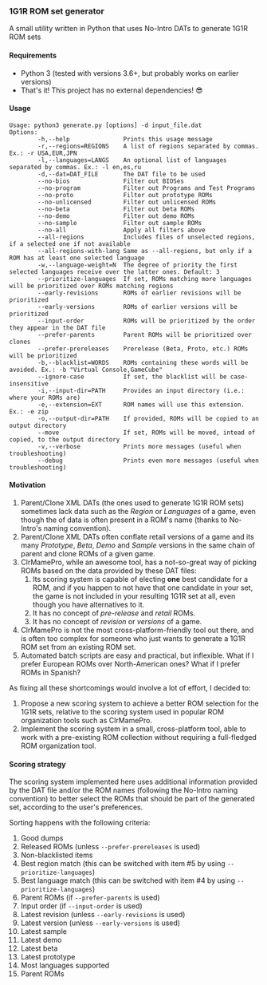 ### 1G1R ROM set generator

A small utility written in Python that uses No-Intro DATs to generate 1G1R ROM sets

#### Requirements

* Python 3 (tested with versions 3.6+, but probably works on earlier versions)
* That's it! This project has no external dependencies! :sunglasses:

#### Usage

```
Usage: python3 generate.py [options] -d input_file.dat
Options:
        -h,--help               Prints this usage message
        -r,--regions=REGIONS    A list of regions separated by commas. Ex.: -r USA,EUR,JPN
        -l,--languages=LANGS    An optional list of languages separated by commas. Ex.: -l en,es,ru
        -d,--dat=DAT_FILE       The DAT file to be used
        --no-bios               Filter out BIOSes
        --no-program            Filter out Programs and Test Programs
        --no-proto              Filter out prototype ROMs
        --no-unlicensed         Filter out unlicensed ROMs
        --no-beta               Filter out beta ROMs
        --no-demo               Filter out demo ROMs
        --no-sample             Filter out sample ROMs
        --no-all                Apply all filters above
        --all-regions           Includes files of unselected regions, if a selected one if not available
        --all-regions-with-lang Same as --all-regions, but only if a ROM has at least one selected language
        -w,--language-weight=N  The degree of priority the first selected languages receive over the latter ones. Default: 3
        --prioritize-languages  If set, ROMs matching more languages will be prioritized over ROMs matching regions
        --early-revisions       ROMs of earlier revisions will be prioritized
        --early-versions        ROMs of earlier versions will be prioritized
        --input-order           ROMs will be prioritized by the order they appear in the DAT file
        --prefer-parents        Parent ROMs will be prioritized over clones
        --prefer-prereleases    Prerelease (Beta, Proto, etc.) ROMs will be prioritized
        -b,--blacklist=WORDS    ROMs containing these words will be avoided. Ex.: -b "Virtual Console,GameCube"
        --ignore-case           If set, the blacklist will be case-insensitive 
        -i,--input-dir=PATH     Provides an input directory (i.e.: where your ROMs are)
        -e,--extension=EXT      ROM names will use this extension. Ex.: -e zip
        -o,--output-dir=PATH    If provided, ROMs will be copied to an output directory
        --move                  If set, ROMs will be moved, intead of copied, to the output directory
        -v,--verbose            Prints more messages (useful when troubleshooting)
        --debug                 Prints even more messages (useful when troubleshooting)
```

#### Motivation

1. Parent/Clone XML DATs (the ones used to generate 1G1R ROM sets) sometimes lack data such as the *Region* or *Languages* of a game, even though the of data is often present in a ROM's name (thanks to No-Intro's naming convention).
2. Parent/Clone XML DATs often conflate retail versions of a game and its many _Prototype_, _Beta_, _Demo_ and _Sample_ versions in the same chain of parent and clone ROMs of a given game.
3. ClrMamePro, while an awesome tool, has a not-so-great way of picking ROMs based on the data provided by these DAT files:
    1. Its scoring system is capable of electing **one** best candidate for a ROM, and if you happen to not have that one candidate in your set, the game is not included in your resulting 1G1R set at all, even though you have alternatives to it.
    2. It has no concept of _pre-release_ and _retail_ ROMs.
    3. It has no concept of _revision_ or _versions_ of a game.
4. ClrMamePro is not the most cross-platform-friendly tool out there, and is often too complex for someone who just wants to generate a 1G1R ROM set from an existing ROM set.
5. Automated batch scripts are easy and practical, but inflexible. What if I prefer European ROMs over North-American ones? What if I prefer ROMs in Spanish? 

As fixing all these shortcomings would involve a lot of effort, I decided to:

1. Propose a new scoring system to achieve a better ROM selection for the 1G1R sets, relative to the scoring system used in popular ROM organization tools such as ClrMamePro.
2. Implement the scoring system in a small, cross-platform tool, able to work with a pre-existing ROM collection without requiring a full-fledged ROM organization tool.

#### Scoring strategy

The scoring system implemented here uses additional information provided by the 
DAT file and/or the ROM names (following the No-Intro naming convention) to 
better select the ROMs that should be part of the generated set, according to the user's preferences.

Sorting happens with the following criteria:
1. Good dumps
2. Released ROMs (unless `--prefer-prereleases` is used)
3. Non-blacklisted items
4. Best region match (this can be switched with item #5 by using `--prioritize-languages`)
5. Best language match (this can be switched with item #4 by using `--prioritize-languages`)
6. Parent ROMs (if `--prefer-parents` is used)
7. Input order (if `--input-order` is used)
8. Latest revision (unless `--early-revisions` is used)
9. Latest version (unless `--early-versions` is used)
10. Latest sample
11. Latest demo
12. Latest beta
13. Latest prototype
14. Most languages supported
15. Parent ROMs
